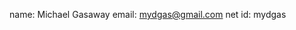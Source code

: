 name: Michael Gasaway
email: mydgas@gmail.com
net id: mydgas

<!---
mydgas/mydgas is a ✨ special ✨ repository because its `README.md` (this file) appears on your GitHub profile.
You can click the Preview link to take a look at your changes.
--->
